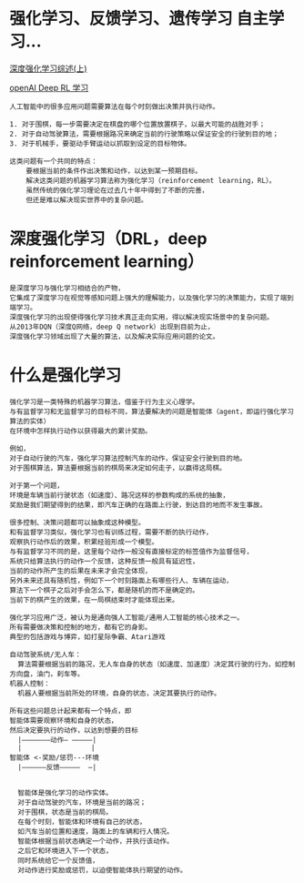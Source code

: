 # 强化学习、反馈学习、遗传学习 自主学习...
[	深度强化学习综述(上)](https://blog.csdn.net/SIGAI_CSDN/article/details/83862597)

[openAI Deep RL 学习](https://spinningup.openai.com/en/latest/)

    人工智能中的很多应用问题需要算法在每个时刻做出决策并执行动作。
    
    1. 对于围棋，每一步需要决定在棋盘的哪个位置放置棋子，以最大可能的战胜对手；
    2. 对于自动驾驶算法，需要根据路况来确定当前的行驶策略以保证安全的行驶到目的地；
    3. 对于机械手，要驱动手臂运动以抓取到设定的目标物体。
    
    这类问题有一个共同的特点：
        要根据当前的条件作出决策和动作，以达到某一预期目标。
        解决这类问题的机器学习算法称为强化学习（reinforcement learning，RL）。
        虽然传统的强化学习理论在过去几十年中得到了不断的完善，
        但还是难以解决现实世界中的复杂问题。
    
# 深度强化学习（DRL，deep reinforcement learning）

    是深度学习与强化学习相结合的产物，
    它集成了深度学习在视觉等感知问题上强大的理解能力，以及强化学习的决策能力，实现了端到端学习。
    深度强化学习的出现使得强化学习技术真正走向实用，得以解决现实场景中的复杂问题。
    从2013年DQN（深度Q网络，deep Q network）出现到目前为止，
    深度强化学习领域出现了大量的算法，以及解决实际应用问题的论文。


# 什么是强化学习

    强化学习是一类特殊的机器学习算法，借鉴于行为主义心理学。
    与有监督学习和无监督学习的目标不同，算法要解决的问题是智能体（agent，即运行强化学习算法的实体）
    在环境中怎样执行动作以获得最大的累计奖励。

    例如，
    对于自动行驶的汽车，强化学习算法控制汽车的动作，保证安全行驶到目的地。
    对于围棋算法，算法要根据当前的棋局来决定如何走子，以赢得这局棋。

    对于第一个问题，
    环境是车辆当前行驶状态（如速度）、路况这样的参数构成的系统的抽象，
    奖励是我们期望得到的结果，即汽车正确的在路面上行驶，到达目的地而不发生事故。

    很多控制、决策问题都可以抽象成这种模型。
    和有监督学习类似，强化学习也有训练过程，需要不断的执行动作，
    观察执行动作后的效果，积累经验形成一个模型。
    与有监督学习不同的是，这里每个动作一般没有直接标定的标签值作为监督信号，
    系统只给算法执行的动作一个反馈，这种反馈一般具有延迟性，
    当前的动作所产生的后果在未来才会完全体现，
    另外未来还具有随机性，例如下一个时刻路面上有哪些行人、车辆在运动，
    算法下一个棋子之后对手会怎么下，都是随机的而不是确定的。
    当前下的棋产生的效果，在一局棋结束时才能体现出来。

    强化学习应用广泛，被认为是通向强人工智能/通用人工智能的核心技术之一。
    所有需要做决策和控制的地方，都有它的身影。
    典型的包括游戏与博弈，如打星际争霸、Atari游戏
    
    自动驾驶系统/无人车：
      算法需要根据当前的路况，无人车自身的状态（如速度、加速度）决定其行驶的行为，如控制方向盘，油门，刹车等。
    机器人控制：
      机器人要根据当前所处的环境，自身的状态，决定其要执行的动作。
      
    所有这些问题总计起来都有一个特点，即
    智能体需要观察环境和自身的状态，
    然后决定要执行的动作，以达到想要的目标
      |———————动作— —————|
      |                 |
    智能体 <-奖励/惩罚---环境
      |——————反馈—————  —| 
      
      
      智能体是强化学习的动作实体。
      对于自动驾驶的汽车，环境是当前的路况；
      对于围棋，状态是当前的棋局。
      在每个时刻，智能体和环境有自己的状态，
      如汽车当前位置和速度，路面上的车辆和行人情况。
      智能体根据当前状态确定一个动作，并执行该动作。
      之后它和环境进入下一个状态，
      同时系统给它一个反馈值，
      对动作进行奖励或惩罚，以迫使智能体执行期望的动作。
  
    
    



